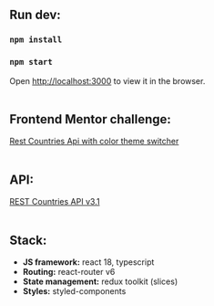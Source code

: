 ## Run dev:
### `npm install`
### `npm start`
Open [http://localhost:3000](http://localhost:3000) to view it in the browser.<br><br>
## Frontend Mentor challenge:
[Rest Countries Api with color theme switcher](https://www.frontendmentor.io/challenges/rest-countries-api-with-color-theme-switcher-5cacc469fec04111f7b848ca)<br><br>
## API:
[REST Countries API v3.1](https://restcountries.com/)<br><br>
## Stack:
- **JS framework:** react 18, typescript
- **Routing:** react-router v6
- **State management:** redux toolkit (slices)
- **Styles:** styled-components